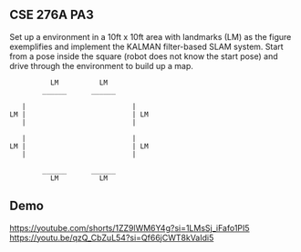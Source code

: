 ## CSE 276A PA3
Set up a environment in a 10ft x 10ft area with landmarks (LM) as the figure exemplifies and implement the KALMAN filter-based SLAM system. Start from a pose inside the square (robot does not know the start pose) and drive through the environment to build up a map.
```
          LM          LM
        ______      ______

   |                          |       
LM |                          | LM
   |                          |

   |                          |       
LM |                          | LM
   |                          |
   
        ______      ______
          LM          LM
```

## Demo
https://youtube.com/shorts/1ZZ9lWM6Y4g?si=1LMsSj_iFafo1PI5
https://youtu.be/qzQ_CbZuL54?si=Qf66jCWT8kVaIdi5
